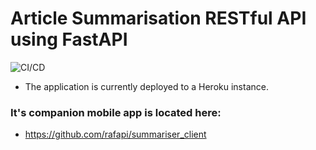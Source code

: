 # Article Summarisation RESTful API using FastAPI 

![CI/CD](https://github.com/rafapi/fastapi_text_sum/workflows/Continuous%20Integration%20and%20Delivery/badge.svg?branch=master)
* The application is currently deployed to a Heroku instance.

### It's companion mobile app is located here: 
* https://github.com/rafapi/summariser_client
